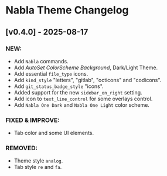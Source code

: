 # Nabla Theme Changelog

## [v0.4.0] - 2025-08-17
### **NEW:**
-   Add `Nabla` commands.
-   Add _AutoSet ColorScheme Background_, Dark/Light Theme.
-   Add essential `file_type` icons.
-   Add `kind_style` "letters", "gitlab", "octicons" and "codicons".
-   Add `git_status_badge_style` "icons".
-   Added support for the new `sidebar_on_right` setting.
- Add icon to `text_line_control` for some overlays control.
-   Add `Nabla One Dark` and `Nabla One Light` color scheme.
###
### **FIXED & IMPROVE:** 
-   Tab color and some UI elements.
###
### **REMOVED:**
-   Theme style `analog`.
-   Tab style `re` and `fa`.